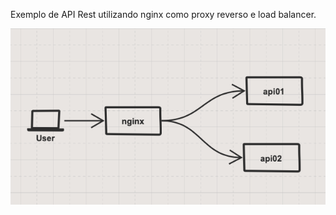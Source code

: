 
Exemplo de API Rest utilizando nginx como proxy reverso e load balancer.

  ![Fluxo](img/img_01.png)